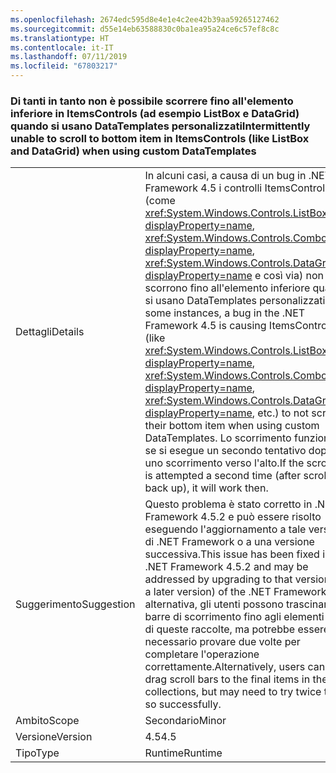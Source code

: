 ```yaml
---
ms.openlocfilehash: 2674edc595d8e4e1e4c2ee42b39aa59265127462
ms.sourcegitcommit: d55e14eb63588830c0ba1ea95a24ce6c57ef8c8c
ms.translationtype: HT
ms.contentlocale: it-IT
ms.lasthandoff: 07/11/2019
ms.locfileid: "67803217"
---
```

### <a name="intermittently-unable-to-scroll-to-bottom-item-in-itemscontrols-like-listbox-and-datagrid-when-using-custom-datatemplates"></a><span data-ttu-id="cc5d7-101">Di tanti in tanto non è possibile scorrere fino all'elemento inferiore in ItemsControls (ad esempio ListBox e DataGrid) quando si usano DataTemplates personalizzati</span><span class="sxs-lookup"><span data-stu-id="cc5d7-101">Intermittently unable to scroll to bottom item in ItemsControls (like ListBox and DataGrid) when using custom DataTemplates</span></span>

|   |   |
|---|---|
|<span data-ttu-id="cc5d7-102">Dettagli</span><span class="sxs-lookup"><span data-stu-id="cc5d7-102">Details</span></span>|<span data-ttu-id="cc5d7-103">In alcuni casi, a causa di un bug in .NET Framework 4.5 i controlli ItemsControls (come <xref:System.Windows.Controls.ListBox?displayProperty=name>, <xref:System.Windows.Controls.ComboBox?displayProperty=name>, <xref:System.Windows.Controls.DataGrid?displayProperty=name> e così via) non scorrono fino all'elemento inferiore quando si usano DataTemplates personalizzati.</span><span class="sxs-lookup"><span data-stu-id="cc5d7-103">In some instances, a bug in the .NET Framework 4.5 is causing ItemsControls (like <xref:System.Windows.Controls.ListBox?displayProperty=name>, <xref:System.Windows.Controls.ComboBox?displayProperty=name>, <xref:System.Windows.Controls.DataGrid?displayProperty=name>, etc.) to not scroll to their bottom item when using custom DataTemplates.</span></span> <span data-ttu-id="cc5d7-104">Lo scorrimento funzionerà se si esegue un secondo tentativo dopo uno scorrimento verso l'alto.</span><span class="sxs-lookup"><span data-stu-id="cc5d7-104">If the scrolling is attempted a second time (after scrolling back up), it will work then.</span></span>|
|<span data-ttu-id="cc5d7-105">Suggerimento</span><span class="sxs-lookup"><span data-stu-id="cc5d7-105">Suggestion</span></span>|<span data-ttu-id="cc5d7-106">Questo problema è stato corretto in .NET Framework 4.5.2 e può essere risolto eseguendo l'aggiornamento a tale versione di .NET Framework o a una versione successiva.</span><span class="sxs-lookup"><span data-stu-id="cc5d7-106">This issue has been fixed in the .NET Framework 4.5.2 and may be addressed by upgrading to that version (or a later version) of the .NET Framework.</span></span> <span data-ttu-id="cc5d7-107">In alternativa, gli utenti possono trascinare le barre di scorrimento fino agli elementi finali di queste raccolte, ma potrebbe essere necessario provare due volte per completare l'operazione correttamente.</span><span class="sxs-lookup"><span data-stu-id="cc5d7-107">Alternatively, users can still drag scroll bars to the final items in these collections, but may need to try twice to do so successfully.</span></span>|
|<span data-ttu-id="cc5d7-108">Ambito</span><span class="sxs-lookup"><span data-stu-id="cc5d7-108">Scope</span></span>|<span data-ttu-id="cc5d7-109">Secondario</span><span class="sxs-lookup"><span data-stu-id="cc5d7-109">Minor</span></span>|
|<span data-ttu-id="cc5d7-110">Versione</span><span class="sxs-lookup"><span data-stu-id="cc5d7-110">Version</span></span>|<span data-ttu-id="cc5d7-111">4.5</span><span class="sxs-lookup"><span data-stu-id="cc5d7-111">4.5</span></span>|
|<span data-ttu-id="cc5d7-112">Tipo</span><span class="sxs-lookup"><span data-stu-id="cc5d7-112">Type</span></span>|<span data-ttu-id="cc5d7-113">Runtime</span><span class="sxs-lookup"><span data-stu-id="cc5d7-113">Runtime</span></span>|

